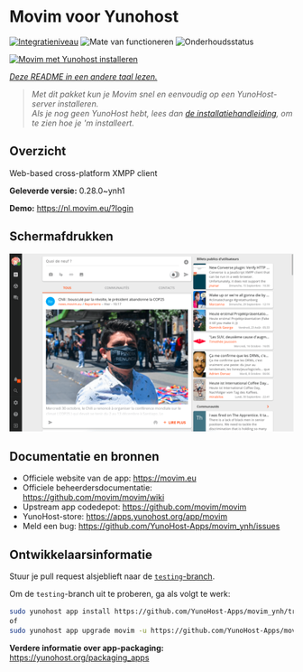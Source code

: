 <!--
NB: Deze README is automatisch gegenereerd door <https://github.com/YunoHost/apps/tree/master/tools/readme_generator>
Hij mag NIET handmatig aangepast worden.
-->

# Movim voor Yunohost

[![Integratieniveau](https://dash.yunohost.org/integration/movim.svg)](https://ci-apps.yunohost.org/ci/apps/movim/) ![Mate van functioneren](https://ci-apps.yunohost.org/ci/badges/movim.status.svg) ![Onderhoudsstatus](https://ci-apps.yunohost.org/ci/badges/movim.maintain.svg)

[![Movim met Yunohost installeren](https://install-app.yunohost.org/install-with-yunohost.svg)](https://install-app.yunohost.org/?app=movim)

*[Deze README in een andere taal lezen.](./ALL_README.md)*

> *Met dit pakket kun je Movim snel en eenvoudig op een YunoHost-server installeren.*  
> *Als je nog geen YunoHost hebt, lees dan [de installatiehandleiding](https://yunohost.org/install), om te zien hoe je 'm installeert.*

## Overzicht

Web-based cross-platform XMPP client


**Geleverde versie:** 0.28.0~ynh1

**Demo:** <https://nl.movim.eu/?login>

## Schermafdrukken

![Schermafdrukken van Movim](./doc/screenshots/movim.png)

## Documentatie en bronnen

- Officiele website van de app: <https://movim.eu>
- Officiele beheerdersdocumentatie: <https://github.com/movim/movim/wiki>
- Upstream app codedepot: <https://github.com/movim/movim>
- YunoHost-store: <https://apps.yunohost.org/app/movim>
- Meld een bug: <https://github.com/YunoHost-Apps/movim_ynh/issues>

## Ontwikkelaarsinformatie

Stuur je pull request alsjeblieft naar de [`testing`-branch](https://github.com/YunoHost-Apps/movim_ynh/tree/testing).

Om de `testing`-branch uit te proberen, ga als volgt te werk:

```bash
sudo yunohost app install https://github.com/YunoHost-Apps/movim_ynh/tree/testing --debug
of
sudo yunohost app upgrade movim -u https://github.com/YunoHost-Apps/movim_ynh/tree/testing --debug
```

**Verdere informatie over app-packaging:** <https://yunohost.org/packaging_apps>
